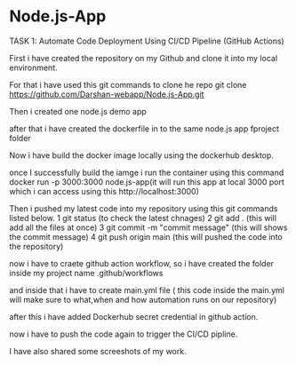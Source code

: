 # Node.js-App
TASK 1: Automate Code Deployment Using CI/CD Pipeline (GitHub Actions)

First i have created the repository on my Github and clone it into my local environment.

For that i have used this git commands to clone he repo git clone https://github.com/Darshan-webapp/Node.js-App.git

Then i created one node.js demo app

after that i have created the dockerfile in to the same node.js app fproject folder 

Now i have build the docker image locally using the dockerhub desktop.

once I successfully build the iamge i run the container using this command docker run -p 3000:3000 node.js-app(it will run this app at local 3000 port which i can access using this http://localhost:3000)

Then i pushed my latest code into my repository using this git commands listed below.
1 git status (to check the latest chnages)
2 git add . (this will add all the files at once)
3 git commit -m "commit message" (this will shows the commit message)
4 git push origin main (this will pushed the code into the repository)

now i have to craete github action workflow, so i have created the folder inside my project name .github/workflows 

and inside that i have to create main.yml file ( this code inside the main.yml will make sure to what,when and how automation runs on our repository)

after this i have added Dockerhub secret credential in github action.

now i have to push the code again to trigger the CI/CD pipline.

I have also shared some screeshots of my work.
